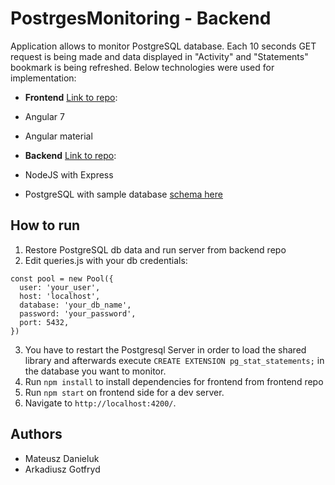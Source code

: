 # PostrgesMonitoring - Backend
Application allows to monitor PostgreSQL database. Each 10 seconds GET request is being made and data displayed in "Activity" and "Statements" bookmark is being refreshed. Below technologies were used for implementation:
- **Frontend** [Link to repo](https://github.com/danielu221/postgres-monitoring-front):
- Angular 7
- Angular material

- **Backend** [Link to repo](https://github.com/danielu221/postgres-monitoring-backend):
- NodeJS with Express
- PostgreSQL with sample database [schema here](http://www.postgresqltutorial.com/postgresql-sample-database/)

## How to run

1. Restore PostgreSQL db data and run server from backend repo 
2. Edit queries.js with your db credentials:
```
const pool = new Pool({
  user: 'your_user',
  host: 'localhost',
  database: 'your_db_name',
  password: 'your_password',
  port: 5432,
})
```
3. You have to restart the Postgresql Server in order to load the shared library and afterwards execute
```CREATE EXTENSION pg_stat_statements;```
in the database you want to monitor.
4. Run `npm install` to install dependencies for frontend from frontend repo 
5. Run `npm start` on frontend side for a dev server. 
6. Navigate to `http://localhost:4200/`.

## Authors
- Mateusz Danieluk
- Arkadiusz Gotfryd

